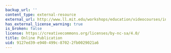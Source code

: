 ```yaml
---
backup_url: ''
content_type: external-resource
external_url: http://www.ll.mit.edu/workshops/education/videocourses/introradar/
has_external_license_warning: true
is_broken: false
license: https://creativecommons.org/licenses/by-nc-sa/4.0/
title: Online Publication
uid: 9127ed39-e940-499c-8702-2fb0029021a6
---
```

